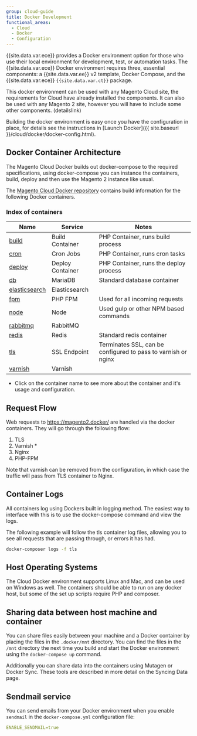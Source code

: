 ```yaml
---
group: cloud-guide
title: Docker Development
functional_areas:
  - Cloud
  - Docker
  - Configuration
---
```


{{site.data.var.ece}} provides a Docker environment option for those who use their local environment for development, test, or automation tasks. The {{site.data.var.ece}} Docker environment requires three, essential components: a {{site.data.var.ee}} v2 template, Docker Compose, and the {{site.data.var.ece}} `{{site.data.var.ct}}` package. 

This docker environment can be used with any Magento Cloud site, the requirements for Cloud have already installed the components. It can also be used with any Magento 2 site, however you will have to include some other components. (detailslink)

Building the docker environment is easy once you have the configuration in place, for details see the instructions in [Launch Docker]({{ site.baseurl }}/cloud/docker/docker-config.html).

## Docker Container Architecture

The Magento Cloud Docker builds out docker-compose to the required specifications, using docker-compose you can instance the containers, build, deploy and then use the Magento 2 instance like usual.

The [Magento Cloud Docker repository](https://github.com/magento/magento-cloud-docker) contains build information for the following Docker containers.
  
### Index of containers

| Name       | Service   | Notes
| ------------- | ---------- | ------------------
| [build]({{site.baseurl}}/cloud/docker/docker-containers.html#build-container) | Build Container | PHP Container, runs build process
| [cron]({{site.baseurl}}/cloud/docker/docker-containers.html#cron-container) | Cron Jobs | PHP Container, runs cron tasks
| [deploy]({{site.baseurl}}/cloud/docker/docker-containers.html#deploy-container) | Deploy Container | PHP Container, runs the deploy process
| [db]({{site.baseurl}}/cloud/docker/docker-containers.html#database-container) | MariaDB     | Standard database container
| [elasticsearch]({{site.baseurl}}/cloud/docker/docker-containers.html#elasticsearch-container) | Elasticsearch | 
| [fpm]({{site.baseurl}}/cloud/docker/docker-containers.html#fpm-container) | PHP FPM | Used for all incoming requests
| [node]({{site.baseurl}}/cloud/docker/docker-containers.html#nodecontainer) | Node | Used gulp or other NPM based commands
| [rabbitmq]({{site.baseurl}}/cloud/docker/docker-containers.html#rabbitmq-container) | RabbitMQ | 
| [redis]({{site.baseurl}}/cloud/docker/docker-containers.html#redis-container) | Redis     |  Standard redis container
| [tls]({{site.baseurl}}/cloud/docker/docker-containers.html#tls-container) | SSL Endpoint | Terminates SSL, can be configured to pass to varnish or nginx
| [varnish]({{site.baseurl}}/cloud/docker/docker-containers.html#varnish-container) | Varnish |

* Click on the container name to see more about the container and it's usage and configuration.

## Request Flow

Web requests to https://magento2.docker/ are handled via the docker containers. They will go through the following flow:

1. TLS
2. Varnish *
3. Nginx
4. PHP-FPM

Note that varnish can be removed from the configuration, in which case the traffic will pass from TLS container to Nginx.

## Container Logs

All containers log using Dockers built in logging method. The easiest way to interface with this is to use the docker-compose command and view the logs.

The following example will follow the tls container log files, allowing you to see all requests that are passing through, or errors it has had.
```sh
docker-composer logs -f tls
```


## Host Operating Systems
The Cloud Docker environment supports Linux and Mac, and can be used on Windows as well. The containers should be able to run on any docker host, but some of the set up scripts require PHP and composer. 

## Sharing data between host machine and container

You can share files easily between your machine and a Docker container by placing the files in the `.docker/mnt` directory. You can find the files in the `/mnt` directory the next time you build and start the Docker environment using the `docker-compose up` command.

Additionally you can share data into the containers using Mutagen or Docker Sync. These tools are described in more detail on the Syncing Data page.

## Sendmail service

You can send emails from your Docker environment when you enable `sendmail` in the `docker-compose.yml` configuration file:

```yaml
ENABLE_SENDMAIL=true
```
